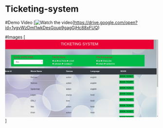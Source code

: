 # Ticketing-system


#Demo Video
[![Watch the video]()]https://drive.google.com/open?id=1ygvWzDmI1wkDesGoup9gagGjHc88xFUQ)

#Images 
[![landing page](./images/LandingPage.png)]


